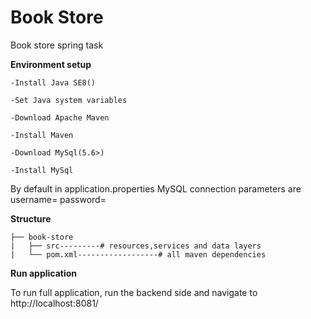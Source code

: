 # Book Store
Book store spring task

**Environment setup**

    -Install Java SE8()

    -Set Java system variables

    -Download Apache Maven

    -Install Maven

    -Download MySql(5.6>)

    -Install MySql

By default in application.properties MySQL connection parameters are username= password=

**Structure**


    ├── book-store
    |   ├── src---------# resources,services and data layers
    |   └── pom.xml------------------# all maven dependencies

**Run application**

To run full application, run the backend side and navigate to http://localhost:8081/


